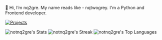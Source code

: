 👋 Hi, I’m nq2gre. My name reads like - nqtwogrey. I'm a Python and Frontend developer.

<p>
  <a href="https://github.com/notnq2gre?tab=repositories"><img src="https://img.shields.io/badge/Projects-Check%20them%20out-blue?style=for-the-badge&logo=github" alt="Projects"></a>
<!--   <a href="https://www.linkedin.com/in/yourlinkedinprofile/"><img src="https://img.shields.io/badge/Connect-on%20LinkedIn-blue?style=for-the-badge&logo=linkedin" alt="LinkedIn"></a>
  <a href="mailto:your.email@example.com"><img src="https://img.shields.io/badge/Reach%20out-via%20email-blue?style=for-the-badge&logo=gmail" alt="Email"></a> -->
</p>

![notnq2gre's Stats](https://github-readme-stats.vercel.app/api?username=notnq2gre&theme=dark&show_icons=true&hide_border=false&count_private=false)
![notnq2gre's Streak](https://github-readme-streak-stats.herokuapp.com/?user=notnq2gre&theme=dark&hide_border=false)
![notnq2gre's Top Languages](https://github-readme-stats.vercel.app/api/top-langs/?username=notnq2gre&theme=dark&show_icons=true&hide_border=false&layout=compact)
